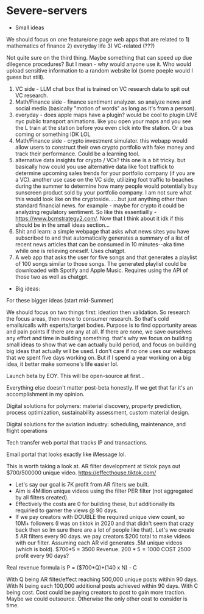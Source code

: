 # Severe-servers

- Small ideas

We should focus on one feature/one page web apps that are related to 1) mathematics of finance 2) everyday life 3) VC-related (???)

Not quite sure on the third thing. Maybe something that can speed up due dilegence procedures? But I mean - why would anyone use it. Who would upload sensitive information to a random website lol (some poeple would I guess but still).


1) VC side - LLM chat box that is trained on VC research data to spit out VC research.
2) Math/Finance side - finance sentiment analyzer. so analyze news and social media (basically "motion of words" as long as it's from a person).
3) everyday - does apple maps have a plugin? would be cool to plugin LIVE nyc public transport animations. like you open your maps and you see the L train at the station before you even click into the station. Or a bus coming or something IDK LOL
4) Math/Finance side - crypto investment simulator. this webapp would allow users to construct their own crypto portfolio with fake money and track their performance. Could be a learning tool.
5) alternative data insights for crypto / VCs? this one is a bit tricky. but basically how could you use alternative data like foot traffick to determine upcoming sales trends for your portfolio company (if you are a VC). another use case on the VC side, utilizing foot traffic to beaches during the summer to determine how many people would potentially buy sunscreen product sold by your portfolio company. I am not sure what this would look like on the cryptoside......but just anything other than standard financial news. for example - maybe for crypto it could be analyzing regulatory sentiment. So like this essentiallly - https://www.bcmstrategy2.com/. Now that I think about it idk if this should be in the small ideas section...
6) Shit and learn: a simple webpage that asks what news sites you have subscribed to and that automatically generates a summary of a list of recent news articles that can be consumed in 10 minutes--aka time while one is relieving oneself. Uses chatgpt.
7) A web app that asks the user for five songs and that generates a playlist of 100 songs similar to those songs. The generated playlist could be downloaded with Spotify and Apple Music. Requires using the API of those two as well as chatgpt.

- Big ideas: 

For these bigger ideas (start mid-Summer)

We should focus on two things first: ideation then validation. So research the focus areas, then move to consumer research. So that's cold emails/calls with experts/target bodies. Purpose is to find opportunity areas and pain points if there are any at all. If there are none, we save ourselves any effort and time in building something. that's why we focus on building small ideas to show that we can actually build period, and focus on building big ideas that actually will be used. I don't care if no one uses our webapps that we spent five days working on. But if I spend a year working on a big idea, it better make someone's life easier lol.

Launch beta by EOY. This will be open-source at first...

Everything else doesn't matter post-beta honestly. If we get that far it's an accomplishment in my opinion.



Digital solutions for polymers: material discovery, property prediction, process optimization, sustainability assessment, custom material design.

Digital solutions for the aviation industry: scheduling, maintenance, and flight operations

Tech transfer web portal that tracks IP and transactions.

Email portal that looks exactly like iMessage lol.

This is worth taking a look at. AR filter development at tiktok pays out $700/500000 unique video. https://effecthouse.tiktok.com/
- Let's say our goal is 7K profit from AR filters we built.
- Aim is 4Million unique videos using the filter PER filter (not aggregated by all filters created).
- Effectively the costs are 0 for building these, but additionally its requiried to garner the views @ 90 days.
- If we pay creators with DOUBLE the required unique view count, so 10M+ followers (I was on tiktok in 2020 and that didn't seem that crazy back then so Im sure there are a lot of people like that). Let's we create 5 AR filters every 90 days. we pay creators $200 total to make videos with our filter.
Assuming each AR vid generates .5M unique videos (which is bold).
$700*5 = 3500 Revenue.
$200*5 = 1000$ COST
2500 profit every 90 days?

Real revenue formula is P = ($700*Q)+(140 x N) - C

With Q being AR filter/effect reaching 500,000 unique posts witihin 90 days.
With N being each 100,000 additional posts achieved within 90 days.
With C being cost. Cost could be paying creators to post to gain more traction. Maybe we could outsource. Otherwise the only other cost to consider is time.

